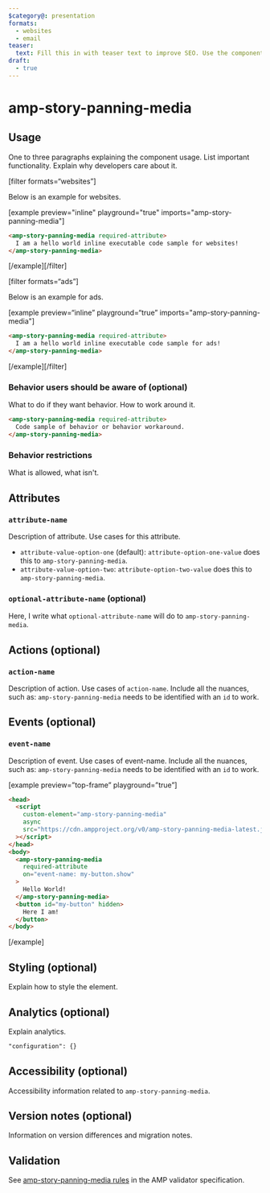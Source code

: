 ```yaml
---
$category@: presentation
formats:
  - websites
  - email
teaser:
  text: Fill this in with teaser text to improve SEO. Use the component description.
draft: 
  - true
---
```


<!--
  All documentation starts with frontmatter. Front matter organizes documentation on amp.dev
  and improves SEO.
  * Include the relevant category(ies): ads-analytics, dynamic-content, layout, media, presentation, social, personalization
  * List applicable format(s): websites, ads, stories, email
  * Do not include markdown formatting in the frontmatter - plain text and punctionation only!
  * Remove this comment!
-->

<!--
Copyright 2020 The AMP HTML Authors. All Rights Reserved.

Licensed under the Apache License, Version 2.0 (the "License");
you may not use this file except in compliance with the License.
You may obtain a copy of the License at

      http://www.apache.org/licenses/LICENSE-2.0

Unless required by applicable law or agreed to in writing, software
distributed under the License is distributed on an "AS-IS" BASIS,
WITHOUT WARRANTIES OR CONDITIONS OF ANY KIND, either express or implied.
See the License for the specific language governing permissions and
limitations under the License.
-->

# amp-story-panning-media

<!--
  If the component is relevant for more than one format and operates differently between these
  formats, include and filter multiple content blocks and code samples.
-->

## Usage

One to three paragraphs explaining the component usage. List important functionality. Explain why developers care about it.

[filter formats=“websites”]

Below is an example for websites.

[example preview="inline" playground="true" imports="amp-story-panning-media"]

```html
<amp-story-panning-media required-attribute>
  I am a hello world inline executable code sample for websites!
</amp-story-panning-media>
```

[/example][/filter]

<!--
  * [Read more about filtering sections](https://amp.dev/documentation/guides-and-tutorials/contribute/contribute-documentation/formatting/?format=websites#filtering-sections)
  * [Read more about executable code samples](https://amp.dev/documentation/guides-and-tutorials/contribute/contribute-documentation/formatting/?format=websites#preview-code-samples)
 -->

[filter formats=“ads”]

Below is an example for ads.

[example preview=“inline” playground=“true” imports="amp-story-panning-media"]

```html
<amp-story-panning-media required-attribute>
  I am a hello world inline executable code sample for ads!
</amp-story-panning-media>
```

[/example][/filter]

### Behavior users should be aware of (optional)

What to do if they want behavior. How to work around it.

```html
<amp-story-panning-media required-attribute>
  Code sample of behavior or behavior workaround.
</amp-story-panning-media>
```

### Behavior restrictions

What is allowed, what isn't.

## Attributes

### `attribute-name`

Description of attribute. Use cases for this attribute.

- `attribute-value-option-one` (default): `attribute-option-one-value` does this to `amp-story-panning-media`.
- `attribute-value-option-two`: `attribute-option-two-value` does this to `amp-story-panning-media`.

### `optional-attribute-name` (optional)

Here, I write what `optional-attribute-name` will do to `amp-story-panning-media`.

## Actions (optional)

### `action-name`

Description of action. Use cases of `action-name`. Include all the nuances, such as: `amp-story-panning-media` needs to be identified with an `id` to work.

## Events (optional)

### `event-name`

Description of event. Use cases of event-name. Include all the nuances, such as: `amp-story-panning-media` needs to be identified with an `id` to work.

[example preview=”top-frame” playground=”true”]

```html
<head>
  <script
    custom-element="amp-story-panning-media"
    async
    src="https://cdn.ampproject.org/v0/amp-story-panning-media-latest.js"
  ></script>
</head>
<body>
  <amp-story-panning-media
    required-attribute
    on="event-name: my-button.show"
  >
    Hello World!
  </amp-story-panning-media>
  <button id="my-button" hidden>
    Here I am!
  </button>
</body>
```

[/example]

## Styling (optional)

Explain how to style the element.

## Analytics (optional)

Explain analytics.

```html
"configuration": {}
```

## Accessibility (optional)

Accessibility information related to `amp-story-panning-media`.

## Version notes (optional)

Information on version differences and migration notes.

## Validation

See [amp-story-panning-media rules](https://github.com/ampproject/amphtml/blob/master/extensions/amp-story-panning-media/validator-amp-story-panning-media.protoascii) in the AMP validator specification.

